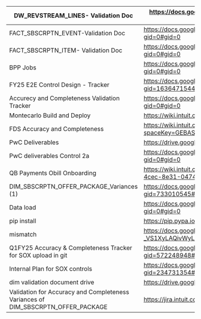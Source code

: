 | DW_REVSTREAM_LINES- Validation Doc                                               | https://docs.google.com/spreadsheets/d/12eitxxfCVOl3WG745ixhZRcIbbej6f87f2SfI4glTi4/edit?gid=0#gid=0                   |
|----------------------------------------------------------------------------------|------------------------------------------------------------------------------------------------------------------------|
| FACT_SBSCRPTN_EVENT-Validation Doc                                               | https://docs.google.com/spreadsheets/d/1YNiYZiR2z4Kc33dqBr-x6lQd80Mc3gFVQcMFt5-1Jmo/edit?gid=0#gid=0                   |
| FACT_SBSCRPTN_ITEM- Validation Doc                                               | https://docs.google.com/spreadsheets/d/1XEzXdnL1RceB2RxUNhVg7Fj-_r0RTbV8adTB0s3ny20/edit?gid=0#gid=0                   |
| BPP Jobs                                                                         | https://docs.google.com/spreadsheets/d/1wkEWjgE8s8JbgfXXU4PbAgs1uuHtNkYubFWUC0IUVzo/edit?gid=0#gid=0                   |
| FY25 E2E Control Design - Tracker                                                | https://docs.google.com/spreadsheets/d/1BC3o1cwdoRJeO-_LYHZnflHzlmZvpq0FUTbivQTvUds/edit?gid=1636471544#gid=1636471544 |
| Accurecy and Completeness Validation Tracker                                     | https://docs.google.com/spreadsheets/d/16JRoUeP8TTMwYyDvupVqykNirxn_HySLlhsxAmkpyVU/edit?gid=0#gid=0                   |
| Montecarlo Build and Deploy                                                      | https://wiki.intuit.com/pages/viewpage.action?spaceKey=GEBAS&title=Montecarlo+Build+and++Deploy                        |
| FDS Accuracy and Completeness                                                    | https://wiki.intuit.com/pages/viewpage.action?spaceKey=GEBAS&title=FDS+Accuracy+and+Completeness                       |
| PwC Deliverables                                                                 | https://drive.google.com/drive/folders/1BOi86NoGrnRNsXISKhPKTFUAocmi9rJm                                               |
| PwC deliverables Control 2a                                                      | https://docs.google.com/spreadsheets/d/1ANWegIdwTIUFHlwzzgPsY6TPAfl1sPj2laM7nJboAFs/edit?gid=0#gid=0                   |
| QB Payments Obill Onboarding                                                     | https://wiki.intuit.com/pages/resumedraft.action?draftId=1310527465&draftShareId=a098560e-5755-4cec-8e31-0474d3cb8018& |
| DIM_SBSCRPTN_OFFER_PACKAGE_Variances (1)                                         | https://docs.google.com/spreadsheets/d/17u2Cu2tbu_sMVFWgYN0o9lMP0BeM2p7l/edit?gid=733010545#gid=733010545              |
| Data load                                                                        | https://docs.google.com/spreadsheets/d/1RAY27jofbibEhVuEjk8hW6LaTmMrOAQjR-mDe2Wxmno/edit?gid=0#gid=0                   |
| pip install                                                                      | https://pip.pypa.io/en/stable/cli/pip_install/                                                                         |
| mismatch                                                                         | https://docs.google.com/spreadsheets/d/13Re-71uVB3-_VS1XyLAQivWyLuO0XUMG9_uowFSgonE/edit?gid=0#gid=0                   |
| Q1FY25 Accuracy & Completeness Tracker for SOX upload in git                     | https://docs.google.com/spreadsheets/d/1PM9tqcUEGSHE-T30Xiap05BiNLvGsWsdEMYnfpziAEk/edit?gid=572248948#gid=572248948   |
| Internal Plan for SOX controls                                                   | https://docs.google.com/spreadsheets/d/1qSTlImbjEDWeXUB2PDGjP9E7f5Pl0jyGj4jGHfauI28/edit?gid=234731354#gid=234731354   |
| dim validation document drive                                                    | https://drive.google.com/drive/folders/1BKyovdV-pTSfJwkN-to5MfsEvvQwirm0                                               |
| Validation for Accuracy and Completeness Variances of DIM_SBSCRPTN_OFFER_PACKAGE | https://jira.intuit.com/browse/FAN-13748                                                                               |

